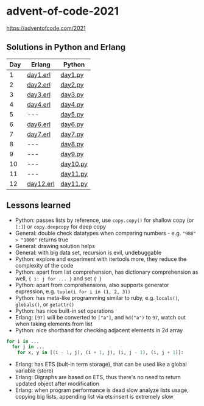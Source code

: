 # advent-of-code-2021
https://adventofcode.com/2021

## Solutions in Python and Erlang

| Day | Erlang                                | Python                                 |
| --- | -----------------------------------   | -------------------------------------- |
| 1   | [day1.erl](challange_1/first.erl)     | [day1.py](challange_1/first.py)        |
| 2   | [day2.erl](challange_2/second.erl)    | [day2.py](challange_2/second.py)       |
| 3   | [day3.erl](challange_3/third.erl)     | [day3.py](challange_3/third.py)        |
| 4   | [day4.erl](challange_4/fourth.erl)    | [day4.py](challange_4/fourth.py)       |
| 5   | ---                                   | [day5.py](challange_5/fifth.py)        |
| 6   | [day6.erl](challange_6/sixth.erl)     | [day6.py](challange_6/sixth.py)        |
| 7   | [day7.erl](challange_7/seventh.erl)   | [day7.py](challange_7/seventh.py)      |
| 8   | ---                                   | [day8.py](challange_8/eigth.py)        |
| 9   | ---                                   | [day9.py](challange_9/ninth.py)        |
| 10  | ---                                   | [day10.py](challange_10/tenth.py)      |
| 11  | ---                                   | [day11.py](challange_11/eleventh.py)   |
| 12  | [day12.erl](challange_12/twelfth.erl)  | [day11.py](challange_12/twelfth.py)   |

## Lessons learned
- Python: passes lists by reference, use `copy.copy()` for shallow copy (or `[:]`) or `copy.deepcopy` for deep copy
- General: double check datatypes when comparing numbers - e.g. `"988" > "1000"` returns true
- General: drawing solution helps
- General: with big data set, recursion is evil, undebuggable
- Python: explore and experiment with itertools more, they reduce the complexity of the code
- Python: apart from list comprehension, has dictionary comprehension as well, `{ i: j for ... }` and set `{ }`
- Python: apart from comprehensions, also supports generator expression, e.g. `tuple(i for i in (1, 2, 3))`
- Python: has meta-like programming similar to ruby, e.g. `locals()`, `globals()`, or `getattr()`
- Python: has nice built-in set operations
- Erlang: `[97]` will be converted to `["a"]`, and `hd("a")` to `97`, watch out when taking elements from list
- Python: nice shorthand for checking adjacent elements in 2d array
```python
for i in ...
  for j in ...
    for x, y in [(i - 1, j), (i + 1, j), (i, j - 1), (i, j + 1)]:
```
- Erlang: has ETS (bult-in term storage), that can be used like a global variable (store)
- Erlang: Digraphs are based on ETS, thus there's no need to return updated object after modification
- Erlang: when program performance is dead slow analyze lists usage, copying big lists, appending list via ets:insert is extremely slow
